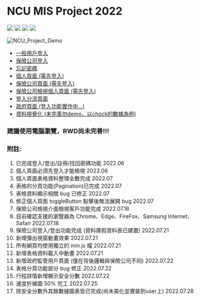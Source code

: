# NCU MIS Project 2022

![](https://badgen.net/github/watchers/QI-XIANG/NCU_Project_Demo) ![](https://badgen.net/github/commits/QI-XIANG/NCU_Project_Demo) ![](https://badgen.net/github/last-commit/QI-XIANG/NCU_Project_Demo) ![](https://badgen.net/github/license/QI-XIANG/NCU_Project_Demo)

![NCU_Project_Demo](https://socialify.git.ci/QI-XIANG/NCU_Project_Demo/image?description=1&font=Inter&language=1&name=1&owner=1&pattern=Brick%20Wall&theme=Light)

* [一般用戶登入](https://qi-xiang.github.io/NCU_Project_Demo/FireBaseDemo/userLogin.html)
* [保險公司登入](https://qi-xiang.github.io/NCU_Project_Demo/FireBaseDemo/insuranceCompany_login.html)
* [忘記密碼](https://qi-xiang.github.io/NCU_Project_Demo/FireBaseDemo/resetPassword.html)
* [個人頁面 (需先登入)](https://qi-xiang.github.io/NCU_Project_Demo/FireBaseDemo/user_profile.html)
* [保險公司頁面 (需先登入)](https://qi-xiang.github.io/NCU_Project_Demo/FireBaseDemo/InsuranceCompany.html)
* [保險公司檢視個人頁面 (需先登入)](https://qi-xiang.github.io/NCU_Project_Demo/FireBaseDemo/insuranceCompany_UserProfile.html)
* [登入分流頁面](https://qi-xiang.github.io/NCU_Project_Demo/FireBaseDemo/login_seperation.html)
* [政府頁面 (登入功能實作中...)](https://qi-xiang.github.io/NCU_Project_Demo/FireBaseDemo/Government.html)
* [資料視覺化 (未完善勿demo，以chock的數據為例)](https://qi-xiang.github.io/NCU_Project_Demo/FireBaseDemo/dataVisualization.html)

### 建議使用電腦瀏覽，RWD尚未完善!!!

### 附註:

1. 已完成登入/登出/註冊/找回密碼功能 2022.06
2. 個人頁面必須先登入才能檢視 2022.06
3. 個人頁面表格資料整理全數完成 2022.07
4. 表格的分頁功能(Pagination)已完成 2022.07
5. 表格資料顯示相關 bug 已修正 2022.07
6. 修正個人頁面 toggleButton 點擊後無法展開 bug 2022.07
7. 保險公司檢視介面檢視客戶功能完成 2022.07.18
8. 目前確認支援的瀏覽器為 Chrome、Edge、FireFox、Samsung Internet、Safari 2022.07.18
9. 保險公司登入/登出功能完成 (資料庫假資料表已建置) 2022.07.21
10. 新增彈出視窗動畫效果 2022.07.21
11. 所有網頁均使用獨立的 min.js 檔 2022.07.21
12. 新增表格資料載入中動畫 2022.07.21
13. 新增政府監管用戶頁面 (僅在背後邏輯與保險公司不同) 2022.07.22
14. 表格分頁功能部分 bug 修正 2022.07.22
15. 行程詳情新增顯示安全分數 2022.07.22
16. 速度折線圖 50% 完工 2022.07.25
17. 除安全分數外其餘數據圖表皆已完成(尚未美化並實裝到user上) 2022.07.28